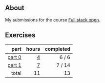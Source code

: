 ## About

My submissions for the course [Full stack open](https://fullstackopen.com/en/).

## Exercises

|                       part |                hours | completed |
| -------------------------: | -------------------: | --------: |
| [part 0](exercises/part00) | [4](hours.md#part-0) |    6 /  6 |
| [part 1](exercises/part01) | [7](hours.md#part-1) |    7 / 14 |
|                      total |                   11 |        13 |
